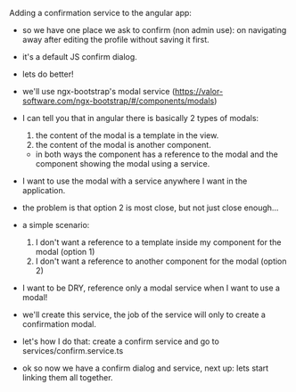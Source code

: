Adding a confirmation service to the angular app:

* so we have one place we ask to confirm (non admin use): on navigating away after editing the profile without saving it first.
* it's a default JS confirm dialog.
* lets do better!

* we'll use ngx-bootstrap's modal service (https://valor-software.com/ngx-bootstrap/#/components/modals)
* I can tell you that in angular there is basically 2 types of modals:
   1. the content of the modal is a template in the view. 
   2. the content of the modal is another component.
    - in both ways the component has a reference to the modal and the component showing the modal using a service.

* I want to use the modal with a service anywhere I want in the application.
* the problem is that option 2 is most close, but not just close enough... 

* a simple scenario:
  1. I don't want a reference to a template inside my component for the modal (option 1)
  2. I don't want a reference to another component for the modal (option 2)

* I want to be DRY, reference only a modal service when I want to use a modal!  

* we'll create this service, the job of the service will only to create a confirmation modal.

* let's how I do that: create a confirm service and go to services/confirm.service.ts 

* ok so now we have a confirm dialog and service, next up: lets start linking them all together.